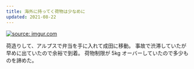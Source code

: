 ```yaml
---
title: 海外に持ってく荷物は少なめに
updated: 2021-08-22
---
```


<a href="https://imgur.com/11GKCY1"><img src="https://i.imgur.com/11GKCY1.png" title="source: imgur.com" /></a>

荷造りして、アルプスで弁当を手に入れて成田に移動。
事故で渋滞していたが早めに出ていたので余裕で到着。
荷物制限が 5kg オーバーしていたので多少ものを諦めた。
